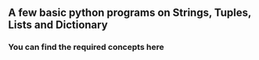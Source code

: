 

## A few basic python programs on Strings, Tuples, Lists and Dictionary

### You can find the required concepts here
